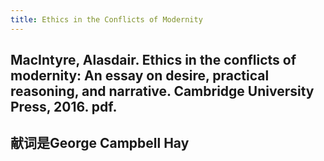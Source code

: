 ```yaml
---
title: Ethics in the Conflicts of Modernity
---
```


## MacIntyre, Alasdair. Ethics in the conflicts of modernity: An essay on desire, practical reasoning, and narrative. Cambridge University Press, 2016. pdf.
## 献词是George Campbell Hay
